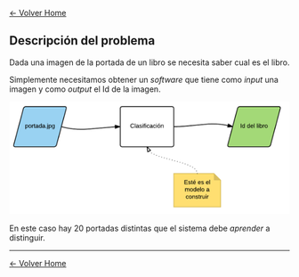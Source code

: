 [<- Volver Home](../README.md)

## Descripción del problema

Dada una imagen de la portada de un libro se necesita saber cual es el libro.

Simplemente necesitamos obtener un *software* que tiene como *input* una imagen y como *output* el Id de la imagen.


![Problema](./img/problema1.png "Problema")


En este caso hay 20 portadas distintas que el sistema debe *aprender* a distinguir.


***
[<- Volver Home](../README.md)
